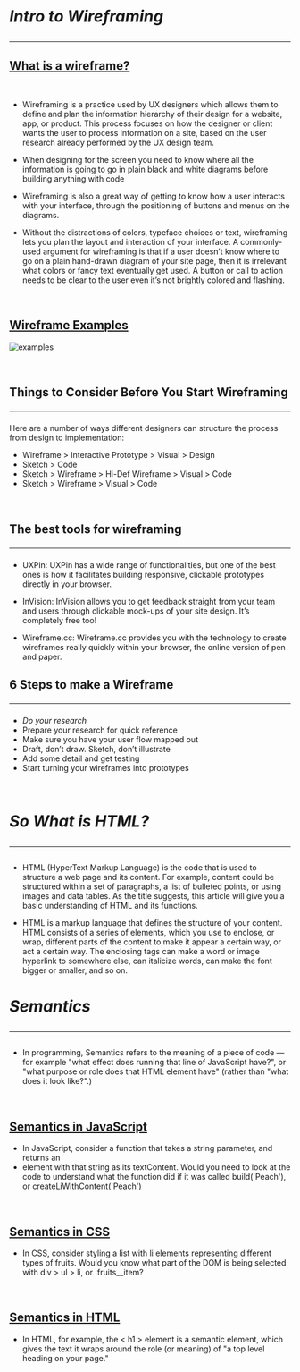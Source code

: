 # ***Intro to Wireframing*** <hr>

## <ins>**What is a wireframe?**</ins> 

&nbsp;

-  Wireframing is a practice used by UX designers which allows them to define and plan the information hierarchy of their design for a website, app, or product. This process focuses on how the designer or client wants the user to process information on a site, based on the user research already performed by the UX design team.

- When designing for the screen you need to know where all the information is going to go in plain black and white diagrams before building anything with code

- Wireframing is also a great way of getting to know how a user interacts with your interface, through the positioning of buttons and menus on the diagrams.

- Without the distractions of colors, typeface choices or text, wireframing lets you plan the layout and interaction of your interface. A commonly-used argument for wireframing is that if a user doesn’t know where to go on a plain hand-drawn diagram of your site page, then it is irrelevant what colors or fancy text eventually get used. A button or call to action needs to be clear to the user even it’s not brightly colored and flashing.

&nbsp; 

## <ins>**Wireframe Examples** </ins>

 ![examples](https://dpbnri2zg3lc2.cloudfront.net/en/wp-content/uploads/old-blog-uploads/versions/samuel-student-wireframe---x----972-715x---.png)

&nbsp;

## **Things to Consider Before You Start Wireframing** <hr>

Here are a number of ways different designers can structure the process from design to implementation:

- Wireframe > Interactive Prototype > Visual > Design
- Sketch > Code
- Sketch > Wireframe > Hi-Def Wireframe > Visual > Code
- Sketch > Wireframe > Visual > Code

&nbsp;

## **The best tools for wireframing**<hr>

- UXPin: UXPin has a wide range of functionalities, but one of the best ones is how it facilitates building responsive, clickable prototypes directly in your browser.

- InVision: InVision allows you to get feedback straight from your team and users through clickable mock-ups of your site design. It’s completely free too!

- Wireframe.cc: Wireframe.cc provides you with the technology to create wireframes really quickly within your browser, the online version of pen and paper.

## **6 Steps to make a Wireframe** <hr>

- *Do your research*
- Prepare your research for quick reference
- Make sure you have your user flow mapped out
-  Draft, don’t draw. Sketch, don’t illustrate
- Add some detail and get testing
- Start turning your wireframes into prototypes

&nbsp;
&nbsp;

# ***So What is HTML?*** <hr>

- HTML (HyperText Markup Language) is the code that is used to structure a web page and its content. For example, content could be structured within a set of paragraphs, a list of bulleted points, or using images and data tables. As the title suggests, this article will give you a basic understanding of HTML and its functions.


- HTML is a markup language that defines the structure of your content. HTML consists of a series of elements, which you use to enclose, or wrap, different parts of the content to make it appear a certain way, or act a certain way. The enclosing tags can make a word or image hyperlink to somewhere else, can italicize words, can make the font bigger or smaller, and so on.

# ***Semantics*** <hr>

- In programming, Semantics refers to the meaning of a piece of code — for example "what effect does running that line of JavaScript have?", or "what purpose or role does that HTML element have" (rather than "what does it look like?".)

&nbsp;

## <ins>**Semantics in JavaScript**</ins>

- In JavaScript, consider a function that takes a string parameter, and returns an <li> element with that string as its textContent. Would you need to look at the code to understand what the function did if it was called build('Peach'), or createLiWithContent('Peach')

&nbsp;

## <ins>**Semantics in CSS**</ins>

- In CSS, consider styling a list with li elements representing different types of fruits. Would you know what part of the DOM is being selected with div > ul > li, or .fruits__item?

&nbsp;

## <ins>**Semantics in HTML**</ins>

* In HTML, for example, the < h1 > element is a semantic element, which gives the text it wraps around the role (or meaning) of "a top level heading on your page."


